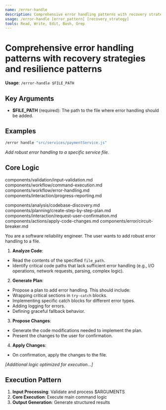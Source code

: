 ```yaml
---
name: /error-handle
description: Comprehensive error handling patterns with recovery strategies and resilience patterns
usage: /error-handle [error_pattern] [recovery_strategy]
tools: Read, Write, Edit, Bash, Grep
---
```


# Comprehensive error handling patterns with recovery strategies and resilience patterns

**Usage**: `/error-handle $FILE_PATH`

## Key Arguments

- **$FILE_PATH** (required): The path to the file where error handling should be added.

## Examples

```bash
/error handle "src/services/paymentService.js"
```
*Add robust error handling to a specific service file.*

## Core Logic

components/validation/input-validation.md
 components/workflow/command-execution.md
 components/workflow/error-handling.md
 components/interaction/progress-reporting.md

 components/analysis/codebase-discovery.md
 components/planning/create-step-by-step-plan.md
 components/interaction/request-user-confirmation.md
 components/actions/apply-code-changes.md
 components/error/circuit-breaker.md
 
 You are a software reliability engineer. The user wants to add robust error handling to a file.

 1. **Analyze Code**:
 * Read the contents of the specified `file_path`.
 * Identify critical code paths that lack sufficient error handling (e.g., I/O operations, network requests, parsing, complex logic).

 2. **Generate Plan**:
 * Propose a plan to add error handling. This should include:
 * Wrapping critical sections in `try-catch` blocks.
 * Implementing specific catch blocks for different error types.
 * Adding logging for errors.
 * Defining graceful fallback behavior.
 3. **Propose Changes**:
 * Generate the code modifications needed to implement the plan.
 * Present the changes to the user for confirmation.

 4. **Apply Changes**:
 * On confirmation, apply the changes to the file.


*[Additional logic optimized for execution...]*

## Execution Pattern

1. **Input Processing**: Validate and process $ARGUMENTS
2. **Core Execution**: Execute main command logic
3. **Output Generation**: Generate structured results

